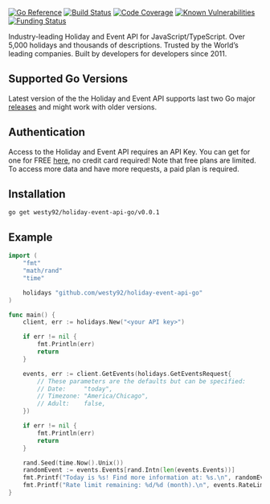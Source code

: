 [![Go Reference](https://pkg.go.dev/badge/github.com/westy92/holiday-event-api-go.svg)](https://pkg.go.dev/github.com/westy92/holiday-event-api-go)
[![Build Status](https://github.com/westy92/holiday-event-api-go/actions/workflows/github-actions.yml/badge.svg)](https://github.com/westy92/holiday-event-api-go/actions)
[![Code Coverage](https://codecov.io/gh/westy92/holiday-event-api-go/branch/main/graph/badge.svg)](https://codecov.io/gh/westy92/holiday-event-api-go)
[![Known Vulnerabilities](https://snyk.io/test/github/westy92/holiday-event-api-go/badge.svg)](https://snyk.io/test/github/westy92/holiday-event-api-go)
[![Funding Status](https://img.shields.io/github/sponsors/westy92)](https://github.com/sponsors/westy92)

Industry-leading Holiday and Event API for JavaScript/TypeScript. Over 5,000 holidays and thousands of descriptions. Trusted by the World’s leading companies. Built by developers for developers since 2011.

## Supported Go Versions
Latest version of the the Holiday and Event API supports last two Go major [releases](https://go.dev/doc/devel/release#policy) and might work with older versions.

## Authentication

Access to the Holiday and Event API requires an API Key. You can get for one for FREE [here](https://apilayer.com/marketplace/checkiday-api#pricing), no credit card required! Note that free plans are limited. To access more data and have more requests, a paid plan is required.

## Installation

```
go get westy92/holiday-event-api-go/v0.0.1
```

## Example

```go
import (
	"fmt"
	"math/rand"
	"time"

	holidays "github.com/westy92/holiday-event-api-go"
)

func main() {
	client, err := holidays.New("<your API key>")

	if err != nil {
		fmt.Println(err)
		return
	}

	events, err := client.GetEvents(holidays.GetEventsRequest{
		// These parameters are the defaults but can be specified:
		// Date:     "today",
		// Timezone: "America/Chicago",
		// Adult:    false,
	})

	if err != nil {
		fmt.Println(err)
		return
	}

	rand.Seed(time.Now().Unix())
	randomEvent := events.Events[rand.Intn(len(events.Events))]
	fmt.Printf("Today is %s! Find more information at: %s.\n", randomEvent.Name, randomEvent.Url)
	fmt.Printf("Rate limit remaining: %d/%d (month).\n", events.RateLimit.RemainingMonth, events.RateLimit.LimitMonth)
}
```